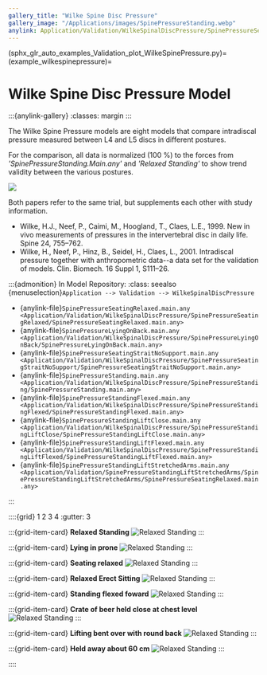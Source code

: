 ```yaml
---
gallery_title: "Wilke Spine Disc Pressure"
gallery_image: "/Applications/images/SpinePressureStanding.webp"
anylink: Application/Validation/WilkeSpinalDiscPressure/SpinePressureSeatingRelaxed/SpinePressureSeatingRelaxed.main.any
---
```


(sphx_glr_auto_examples_Validation_plot_WilkeSpinePressure.py)=
(example_wilkespinepressure)=
# Wilke Spine Disc Pressure Model

:::{anylink-gallery}
:classes: margin
:::


The Wilke Spine Pressure models are eight models that compare intradiscal pressure measured between L4 and L5 discs in different postures.



For the comparison, all data is normalized (100 %) to the forces from *'SpinePressureStanding.Main.any'*  and *'Relaxed Standing'* to show trend validity between the various postures.

<img src="/Applications/Validation/wilke.svg" align="center">


Both papers refer to the same trial, but supplements each other with study information.

- Wilke, H.J., Neef, P., Caimi, M., Hoogland, T., Claes, L.E., 1999. New in vivo measurements of pressures in the intervertebral disc in daily life. Spine 24, 755–762.
- Wilke, H., Neef, P., Hinz, B., Seidel, H., Claes, L., 2001. Intradiscal pressure together with anthropometric data--a data set for the validation of models. Clin. Biomech. 16 Suppl 1, S111–26.


:::{admonition} In Model Repository:
:class: seealso
{menuselection}`Application --> Validation --> WilkeSpinalDiscPressure`

* {anylink-file}`SpinePressureSeatingRelaxed.main.any <Application/Validation/WilkeSpinalDiscPressure/SpinePressureSeatingRelaxed/SpinePressureSeatingRelaxed.main.any>`
* {anylink-file}`SpinePressureLyingOnBack.main.any <Application/Validation/WilkeSpinalDiscPressure/SpinePressureLyingOnBack/SpinePressureLyingOnBack.main.any>`
* {anylink-file}`SpinePressureSeatingStraitNoSupport.main.any <Application/Validation/WilkeSpinalDiscPressure/SpinePressureSeatingStraitNoSupport/SpinePressureSeatingStraitNoSupport.main.any>`
* {anylink-file}`SpinePressureStanding.main.any <Application/Validation/WilkeSpinalDiscPressure/SpinePressureStanding/SpinePressureStanding.main.any>`
* {anylink-file}`SpinePressureStandingFlexed.main.any <Application/Validation/WilkeSpinalDiscPressure/SpinePressureStandingFlexed/SpinePressureStandingFlexed.main.any>`
* {anylink-file}`SpinePressureStandingLiftClose.main.any <Application/Validation/WilkeSpinalDiscPressure/SpinePressureStandingLiftClose/SpinePressureStandingLiftClose.main.any>`
* {anylink-file}`SpinePressureStandingLiftFlexed.main.any <Application/Validation/WilkeSpinalDiscPressure/SpinePressureStandingLiftFlexed/SpinePressureStandingLiftFlexed.main.any>`
* {anylink-file}`SpinePressureStandingLiftStretchedArms.main.any <Application/Validation/SpinePressureStandingLiftStretchedArms/SpinePressureStandingLiftStretchedArms/SpinePressureSeatingRelaxed.main.any>`

:::

::::{grid} 1 2 3 4
:gutter: 3

:::{grid-item-card} **Relaxed Standing**
![Relaxed Standing](/Applications/images/SpinePressureStanding.webp)
:::


:::{grid-item-card} **Lying in prone**
![Relaxed Standing](/Applications/images/SpinePressureLyingOnBack.webp)
:::

:::{grid-item-card} **Seating relaxed**
![Relaxed Standing](/Applications/images/SpinePressureSeatingRelaxed.webp)
:::

:::{grid-item-card} **Relaxed Erect Sitting**
![Relaxed Standing](/Applications/images/SpinePressureSeatingStraitNoSupport.webp)
:::

:::{grid-item-card} **Standing flexed foward**
![Relaxed Standing](/Applications/images/SpinePressureStandingFlexed.webp)
:::


:::{grid-item-card} **Crate of beer held close at chest level**
![Relaxed Standing](/Applications/images/SpinePressureStandingLiftClose.webp)
:::

:::{grid-item-card} **Lifting bent over with round back**
![Relaxed Standing](/Applications/images/SpinePressureStandingLiftFlexed.webp)
:::

:::{grid-item-card} **Held away about 60 cm**
![Relaxed Standing](/Applications/images/SpinePressureStandingLiftStretchedArms.webp)
:::

::::



